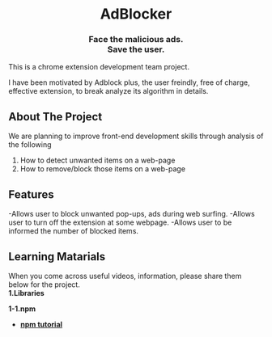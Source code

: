 <h1 align="center">AdBlocker</h1>

<h3 align="center">Face the malicious ads.<br/> Save the user.</h3>

This is a chrome extension development team project.

I have been motivated by Adblock plus, the user freindly, free of charge, effective extension, to break analyze its algorithm in details.

## About The Project

We are planning to improve front-end development skills through analysis of the following

1. How to detect unwanted items on a web-page
2. How to remove/block those items on a web-page

## Features

-Allows user to block unwanted pop-ups, ads during web surfing.
-Allows user to turn off the extension at some webpage.
-Allows user to be informed the number of blocked items.

## Learning Matarials

When you come across useful videos, information, please share them below for the project. <br/>
**1.Libraries**

**1-1.npm**
 
<ul>
 <li><a href="[malicious ads](https://www.youtube.com/watch?v=P3aKRdUyr0s)"><b>npm tutorial</b></a></li>
</ul>
   
